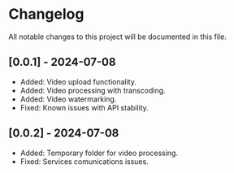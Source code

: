 # Changelog

All notable changes to this project will be documented in this file.

## [0.0.1] - 2024-07-08
- Added: Video upload functionality.
- Added: Video processing with transcoding.
- Added: Video watermarking.
- Fixed: Known issues with API stability.

## [0.0.2] - 2024-07-08
- Added: Temporary folder for video processing.
- Fixed: Services comunications issues.
